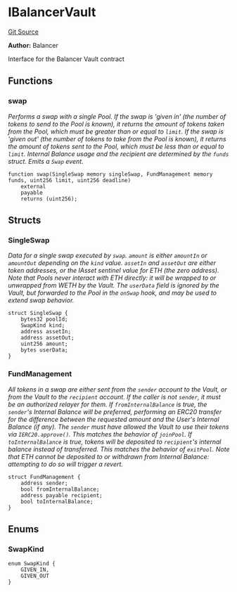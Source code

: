 # IBalancerVault
[Git Source](https://github.com/stakewise/v3-core/blob/c4059a64871829ca60ea58f054baf8eb13d3572a/contracts/interfaces/IBalancerVault.sol)

**Author:**
Balancer

Interface for the Balancer Vault contract


## Functions
### swap

*Performs a swap with a single Pool.
If the swap is 'given in' (the number of tokens to send to the Pool is known), it returns the amount of tokens
taken from the Pool, which must be greater than or equal to `limit`.
If the swap is 'given out' (the number of tokens to take from the Pool is known), it returns the amount of tokens
sent to the Pool, which must be less than or equal to `limit`.
Internal Balance usage and the recipient are determined by the `funds` struct.
Emits a `Swap` event.*


```solidity
function swap(SingleSwap memory singleSwap, FundManagement memory funds, uint256 limit, uint256 deadline)
    external
    payable
    returns (uint256);
```

## Structs
### SingleSwap
*Data for a single swap executed by `swap`. `amount` is either `amountIn` or `amountOut` depending on
the `kind` value.
`assetIn` and `assetOut` are either token addresses, or the IAsset sentinel value for ETH (the zero address).
Note that Pools never interact with ETH directly: it will be wrapped to or unwrapped from WETH by the Vault.
The `userData` field is ignored by the Vault, but forwarded to the Pool in the `onSwap` hook, and may be
used to extend swap behavior.*


```solidity
struct SingleSwap {
    bytes32 poolId;
    SwapKind kind;
    address assetIn;
    address assetOut;
    uint256 amount;
    bytes userData;
}
```

### FundManagement
*All tokens in a swap are either sent from the `sender` account to the Vault, or from the Vault to the
`recipient` account.
If the caller is not `sender`, it must be an authorized relayer for them.
If `fromInternalBalance` is true, the `sender`'s Internal Balance will be preferred, performing an ERC20
transfer for the difference between the requested amount and the User's Internal Balance (if any). The `sender`
must have allowed the Vault to use their tokens via `IERC20.approve()`. This matches the behavior of
`joinPool`.
If `toInternalBalance` is true, tokens will be deposited to `recipient`'s internal balance instead of
transferred. This matches the behavior of `exitPool`.
Note that ETH cannot be deposited to or withdrawn from Internal Balance: attempting to do so will trigger a
revert.*


```solidity
struct FundManagement {
    address sender;
    bool fromInternalBalance;
    address payable recipient;
    bool toInternalBalance;
}
```

## Enums
### SwapKind

```solidity
enum SwapKind {
    GIVEN_IN,
    GIVEN_OUT
}
```

